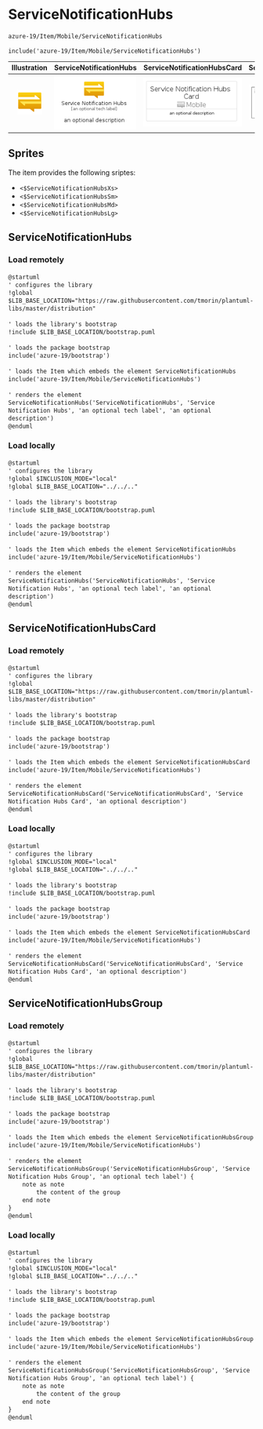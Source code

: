 # ServiceNotificationHubs


```text
azure-19/Item/Mobile/ServiceNotificationHubs
```

```text
include('azure-19/Item/Mobile/ServiceNotificationHubs')
```



| Illustration | ServiceNotificationHubs | ServiceNotificationHubsCard | ServiceNotificationHubsGroup |
| :---: | :---: | :---: | :---: |
| ![illustration for Illustration](../../../azure-19/Item/Mobile/ServiceNotificationHubs.png) | ![illustration for ServiceNotificationHubs](../../../azure-19/Item/Mobile/ServiceNotificationHubs.Local.png) | ![illustration for ServiceNotificationHubsCard](../../../azure-19/Item/Mobile/ServiceNotificationHubsCard.Local.png) | ![illustration for ServiceNotificationHubsGroup](../../../azure-19/Item/Mobile/ServiceNotificationHubsGroup.Local.png) |



## Sprites
The item provides the following sriptes:

- `<$ServiceNotificationHubsXs>`
- `<$ServiceNotificationHubsSm>`
- `<$ServiceNotificationHubsMd>`
- `<$ServiceNotificationHubsLg>`





## ServiceNotificationHubs

### Load remotely
```plantuml
@startuml
' configures the library
!global $LIB_BASE_LOCATION="https://raw.githubusercontent.com/tmorin/plantuml-libs/master/distribution"

' loads the library's bootstrap
!include $LIB_BASE_LOCATION/bootstrap.puml

' loads the package bootstrap
include('azure-19/bootstrap')

' loads the Item which embeds the element ServiceNotificationHubs
include('azure-19/Item/Mobile/ServiceNotificationHubs')

' renders the element
ServiceNotificationHubs('ServiceNotificationHubs', 'Service Notification Hubs', 'an optional tech label', 'an optional description')
@enduml
```

### Load locally
```plantuml
@startuml
' configures the library
!global $INCLUSION_MODE="local"
!global $LIB_BASE_LOCATION="../../.."

' loads the library's bootstrap
!include $LIB_BASE_LOCATION/bootstrap.puml

' loads the package bootstrap
include('azure-19/bootstrap')

' loads the Item which embeds the element ServiceNotificationHubs
include('azure-19/Item/Mobile/ServiceNotificationHubs')

' renders the element
ServiceNotificationHubs('ServiceNotificationHubs', 'Service Notification Hubs', 'an optional tech label', 'an optional description')
@enduml
```

## ServiceNotificationHubsCard

### Load remotely
```plantuml
@startuml
' configures the library
!global $LIB_BASE_LOCATION="https://raw.githubusercontent.com/tmorin/plantuml-libs/master/distribution"

' loads the library's bootstrap
!include $LIB_BASE_LOCATION/bootstrap.puml

' loads the package bootstrap
include('azure-19/bootstrap')

' loads the Item which embeds the element ServiceNotificationHubsCard
include('azure-19/Item/Mobile/ServiceNotificationHubs')

' renders the element
ServiceNotificationHubsCard('ServiceNotificationHubsCard', 'Service Notification Hubs Card', 'an optional description')
@enduml
```

### Load locally
```plantuml
@startuml
' configures the library
!global $INCLUSION_MODE="local"
!global $LIB_BASE_LOCATION="../../.."

' loads the library's bootstrap
!include $LIB_BASE_LOCATION/bootstrap.puml

' loads the package bootstrap
include('azure-19/bootstrap')

' loads the Item which embeds the element ServiceNotificationHubsCard
include('azure-19/Item/Mobile/ServiceNotificationHubs')

' renders the element
ServiceNotificationHubsCard('ServiceNotificationHubsCard', 'Service Notification Hubs Card', 'an optional description')
@enduml
```

## ServiceNotificationHubsGroup

### Load remotely
```plantuml
@startuml
' configures the library
!global $LIB_BASE_LOCATION="https://raw.githubusercontent.com/tmorin/plantuml-libs/master/distribution"

' loads the library's bootstrap
!include $LIB_BASE_LOCATION/bootstrap.puml

' loads the package bootstrap
include('azure-19/bootstrap')

' loads the Item which embeds the element ServiceNotificationHubsGroup
include('azure-19/Item/Mobile/ServiceNotificationHubs')

' renders the element
ServiceNotificationHubsGroup('ServiceNotificationHubsGroup', 'Service Notification Hubs Group', 'an optional tech label') {
    note as note
        the content of the group
    end note
}
@enduml
```

### Load locally
```plantuml
@startuml
' configures the library
!global $INCLUSION_MODE="local"
!global $LIB_BASE_LOCATION="../../.."

' loads the library's bootstrap
!include $LIB_BASE_LOCATION/bootstrap.puml

' loads the package bootstrap
include('azure-19/bootstrap')

' loads the Item which embeds the element ServiceNotificationHubsGroup
include('azure-19/Item/Mobile/ServiceNotificationHubs')

' renders the element
ServiceNotificationHubsGroup('ServiceNotificationHubsGroup', 'Service Notification Hubs Group', 'an optional tech label') {
    note as note
        the content of the group
    end note
}
@enduml
```

